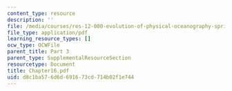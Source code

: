 ```yaml
---
content_type: resource
description: ''
file: /media/courses/res-12-000-evolution-of-physical-oceanography-spring-2007/d8c1ba576d6d691673cd714b02f1e744_Chapter16.pdf
file_type: application/pdf
learning_resource_types: []
ocw_type: OCWFile
parent_title: Part 3
parent_type: SupplementalResourceSection
resourcetype: Document
title: Chapter16.pdf
uid: d8c1ba57-6d6d-6916-73cd-714b02f1e744
---
```

